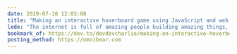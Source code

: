 ```yaml
---
date: 2019-07-10 12:03:08
title: "Making an interactive hoverboard game using JavaScript and web sockets. - DEV Community 👩‍💻👨‍💻"
lede: "The internet is full of amazing people building amazing things, including this! I'm so inspired by projects like this."
bookmark_of: https://dev.to/devdevcharlie/making-an-interactive-hoverboard-game-using-javascript-and-web-sockets-379j
posting_method: https://omnibear.com
---
```


